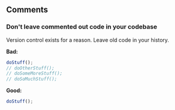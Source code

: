 ## Comments

### Don't leave commented out code in your codebase

Version control exists for a reason. Leave old code in your history.  

**Bad:**

```javascript
doStuff();
// doOtherStuff();
// doSomeMoreStuff();
// doSoMuchStuff();
```

**Good:**

```javascript
doStuff();
```